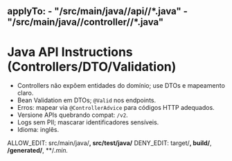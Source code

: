 applyTo:
	- "**/src/main/java/**/api/**/*.java"
	- "**/src/main/java/**/controller/**/*.java"
---

# Java API Instructions (Controllers/DTO/Validation)

- Controllers não expõem entidades do domínio; use DTOs e mapeamento claro.
- Bean Validation em DTOs; `@Valid` nos endpoints.
- Erros: mapear via `@ControllerAdvice` para códigos HTTP adequados.
- Versione APIs quebrando compat: `/v2`.
- Logs sem PII; mascarar identificadores sensíveis.
- Idioma: inglês.

ALLOW_EDIT: src/main/java/**, src/test/java/**
DENY_EDIT: target/**, build/**, **/generated/**, **/*.min.*
